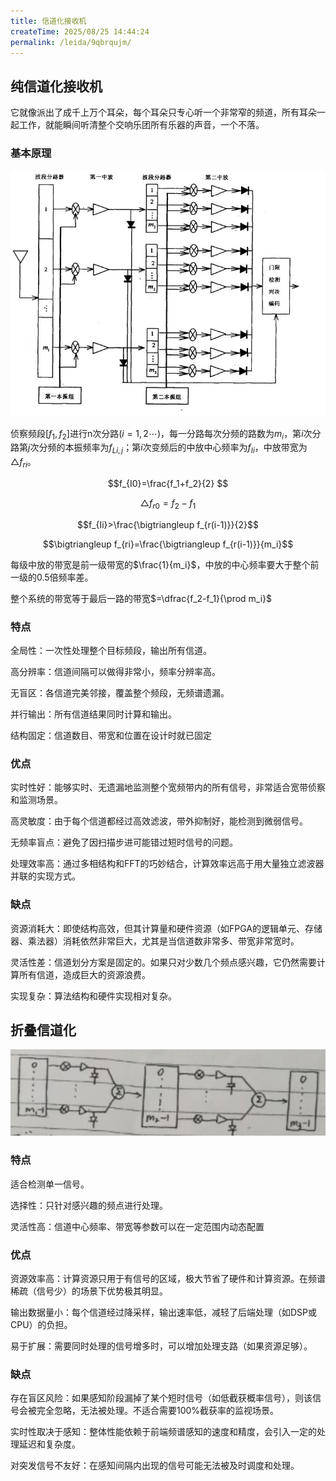 ```yaml
---
title: 信道化接收机
createTime: 2025/08/25 14:44:24
permalink: /leida/9qbrqujm/
---
```

## **纯信道化接收机**

它就像派出了成千上万个耳朵，每个耳朵只专心听一个非常窄的频道，所有耳朵一起工作，就能瞬间听清整个交响乐团所有乐器的声音，一个不落。

### **基本原理**

![纯信道化接收机](picture/纯信道化接收机.jpg)

侦察频段$[f_1,f_2]$进行n次分路$(i=1,2 \cdots )$，每一分路每次分频的路数为$m_i$，第$i$次分路第$j$次分频的本振频率为$f_{Li,j}$；第$i$次变频后的中放中心频率为$f_{Ii}$，中放带宽为$\bigtriangleup f_{ri}$。

$$f_{I0}=\frac{f_1+f_2}{2} $$ 

$$\bigtriangleup f_{r0}=f_2-f_1$$

$$f_{Ii}>\frac{\bigtriangleup f_{r(i-1)}}{2}$$

$$\bigtriangleup f_{ri}=\frac{\bigtriangleup f_{r(i-1)}}{m_i}$$

每级中放的带宽是前一级带宽的$\frac{1}{m_i}$，中放的中心频率要大于整个前一级的0.5倍频率差。

整个系统的带宽等于最后一路的带宽$=\dfrac{f_2-f_1}{\prod m_i}$

### **特点**

全局性：一次性处理整个目标频段，输出所有信道。

高分辨率：信道间隔可以做得非常小，频率分辨率高。

无盲区：各信道完美邻接，覆盖整个频段，无频谱遗漏。

并行输出：所有信道结果同时计算和输出。

结构固定：信道数目、带宽和位置在设计时就已固定

### **优点**

实时性好：能够实时、无遗漏地监测整个宽频带内的所有信号，非常适合宽带侦察和监测场景。

高灵敏度：由于每个信道都经过高效滤波，带外抑制好，能检测到微弱信号。

无频率盲点：避免了因扫描步进可能错过短时信号的问题。

处理效率高：通过多相结构和FFT的巧妙结合，计算效率远高于用大量独立滤波器并联的实现方式。

### **缺点**

资源消耗大：即使结构高效，但其计算量和硬件资源（如FPGA的逻辑单元、存储器、乘法器）消耗依然非常巨大，尤其是当信道数非常多、带宽非常宽时。

灵活性差：信道划分方案是固定的。如果只对少数几个频点感兴趣，它仍然需要计算所有信道，造成巨大的资源浪费。

实现复杂：算法结构和硬件实现相对复杂。

## **折叠信道化**

![折叠信道化](picture/折叠信道化.png)

### **特点**

适合检测单一信号。

选择性：只针对感兴趣的频点进行处理。

灵活性高：信道中心频率、带宽等参数可以在一定范围内动态配置

### **优点**

资源效率高：计算资源只用于有信号的区域，极大节省了硬件和计算资源。在频谱稀疏（信号少）的场景下优势极其明显。

输出数据量小：每个信道经过降采样，输出速率低，减轻了后端处理（如DSP或CPU）的负担。

易于扩展：需要同时处理的信号增多时，可以增加处理支路（如果资源足够）。

### **缺点**

存在盲区风险：如果感知阶段漏掉了某个短时信号（如低截获概率信号），则该信号会被完全忽略，无法被处理。不适合需要100%截获率的监视场景。

实时性取决于感知：整体性能依赖于前端频谱感知的速度和精度，会引入一定的处理延迟和复杂度。

对突发信号不友好：在感知间隔内出现的信号可能无法被及时调度和处理。